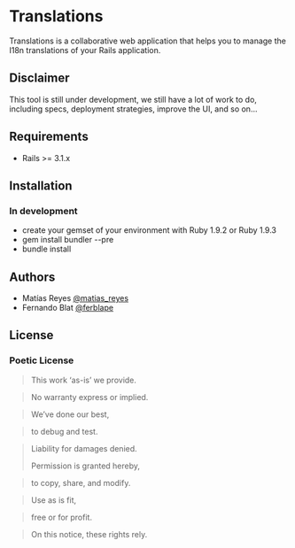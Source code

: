 # Translations #

Translations is a collaborative web application that helps you to manage the
I18n translations of your Rails application.

## Disclaimer ##

This tool is still under development, we still have a lot of work to do, 
including specs, deployment strategies, improve the UI, and so on...

## Requirements ##

  - Rails >= 3.1.x
  
## Installation ##

### In development ###

  - create your gemset of your environment with Ruby 1.9.2 or Ruby 1.9.3
  - gem install bundler --pre
  - bundle install

## Authors ##

  - Matías Reyes  [@matias_reyes](http://twitter.com/#!/matias_reyes)
  - Fernando Blat [@ferblape](http://twitter.com/#!/ferblape)
  
## License ##

### Poetic License ###

> This work ‘as-is’ we provide.

> No warranty express or implied.

> We’ve done our best,

> to debug and test.

> Liability for damages denied.
> 
> Permission is granted hereby,

> to copy, share, and modify.

> Use as is fit,

> free or for profit.

> On this notice, these rights rely.